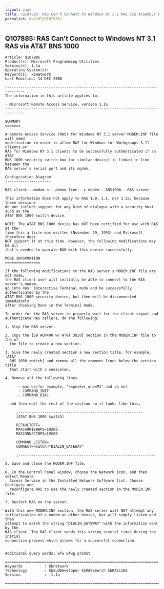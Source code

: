 ```yaml
---
layout: page
title: "Q107885: RAS Can't Connect to Windows NT 3.1 RAS via AT&amp;T BNS 1000"
permalink: kb/107/Q107885/
---
```


## Q107885: RAS Can't Connect to Windows NT 3.1 RAS via AT&amp;T BNS 1000

	Article: Q107885
	Product(s): Microsoft Programming Utilities
	Version(s): 1.1a
	Operating System(s): 
	Keyword(s): kbnetwork
	Last Modified: 14-DEC-2000
	
	-------------------------------------------------------------------------------
	The information in this article applies to:
	
	- Microsoft Remote Access Service, version 1.1a 
	-------------------------------------------------------------------------------
	
	SUMMARY
	=======
	
	A Remote Access Service (RAS) for Windows NT 3.1 server MODEM.INF file will need
	modification in order to allow RAS for Windows for Workgroups 3.11 clients or
	RAS for Windows NT 3.1 clients to be successfully authenticated if an AT&T
	BNS 1000 security switch box (or similar device) is linked in line between the
	RAS server's serial port and its modem.
	
	Configuration Diagram
	---------------------
	
	RAS client---modem <---phone line---> modem---BNS1000---RAS server
	
	This information does not apply to RAS 1.0, 1.1, nor 1.1a, because these versions
	do not include support for any kind of dialogue with a security host such as the
	AT&T BNS 1000 switch device.
	
	NOTE: The AT&T BNS 1000 device has NOT been certified for use with RAS at the
	time this article was written (November 29, 1993) and Microsoft therefore does
	NOT support it at this time. However, the following modifications may be all
	that's needed to operate RAS with this device successfully.
	
	MORE INFORMATION
	================
	
	If the following modifications to the RAS server's MODEM.INF file are not made,
	the RAS client user will initially be able to connect to the RAS server's modem,
	go into RAS' interactive Terminal mode and be successfully authenticated by the
	AT&T BNS 1000 security device, but then will be disconnected immediately
	after choosing Done in the Terminal mode.
	
	In order for the RAS server to properly wait for the client signal and
	authenticate RAS callers, do the following:
	
	1. Stop the RAS server.
	
	2. Copy the [SD ACM400 w/ AT&T 3820] section in the MODEM.INF file to the of
	  the file to create a new section.
	
	3. Give the newly created section a new section title, for example, [AT&T
	  BNS 1000 switch] and remove all the comment lines below the section title
	  that start with a semicolon.
	
	4. Remove all the following lines
	
	      - macros(for example, "<speaker_on>=M1" and so on)
	      - COMMAND_INIT
	      - COMMAND_DIAL
	
	  and then edit the rest of the section so it looks like this:
	
	     ;---------------------------------------------------------
	     [AT&T BNS 1000 switch]
	
	     DEFAULTOFF=
	     MAXCARRIERBPS=19200
	     MAXCONNECTBPS=19200
	
	     COMMAND_LISTEN=
	     CONNECT=<match>"DIALIN_GATEWAY"
	
	     ;---------------------------------------------------------------
	
	5. Save and close the MODEM.INF file.
	
	6. In the Control Panel window, choose the Network icon, and then select Remote
	  Access Service in the Installed Network Software list. Choose Configure and
	  reconfigure RAS to use the newly created section in the MODEM.INF file.
	
	7. Restart RAS on the server.
	
	With this new MODEM.INF section, the RAS server will NOT attempt any
	initialization of a modem or other device, but will simply listen and then
	attempt to match the string "DIALIN_GATEWAY" with the information sent by the
	RAS client. The RAS client sends this string several times during the initial
	connection process which allows for a successful connection.
	
	
	Additional query words: wfw wfwg prodnt
	
	======================================================================
	Keywords          : kbnetwork 
	Technology        : kbAudDeveloper kbRASSearch kbRAS110a
	Version           : :1.1a
	
	=============================================================================
	
